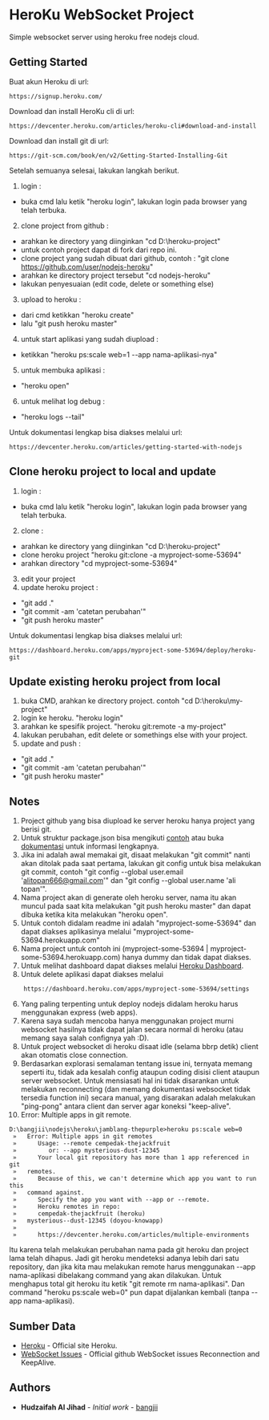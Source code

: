 # HeroKu WebSocket Project

Simple websocket server using heroku free nodejs cloud.

## Getting Started

Buat akun Heroku di url:

```
https://signup.heroku.com/
```

Download dan install HeroKu cli di url:

```
https://devcenter.heroku.com/articles/heroku-cli#download-and-install
```

Download dan install git di url:

```
https://git-scm.com/book/en/v2/Getting-Started-Installing-Git
```

Setelah semuanya selesai, lakukan langkah berikut.
1. login :
* buka cmd lalu ketik "heroku login", lakukan login pada browser yang telah terbuka.
2. clone project from github :
* arahkan ke directory yang diinginkan "cd D:\heroku-project"
* untuk contoh project dapat di fork dari repo ini. 
* clone project yang sudah dibuat dari github, contoh : "git clone https://github.com/user/nodejs-heroku"
* arahkan ke directory project tersebut "cd nodejs-heroku"
* lakukan penyesuaian (edit code, delete or something else)
3. upload to heroku :
* dari cmd ketikkan "heroku create"
* lalu "git push heroku master"
4. untuk start aplikasi yang sudah diupload :
* ketikkan "heroku ps:scale web=1 --app nama-aplikasi-nya"
5. untuk membuka aplikasi : 
* "heroku open"
6. untuk melihat log debug :
* "heroku logs --tail"

Untuk dokumentasi lengkap bisa diakses melalui url:

```
https://devcenter.heroku.com/articles/getting-started-with-nodejs
```

## Clone heroku project to local and update
1. login :
* buka cmd lalu ketik "heroku login", lakukan login pada browser yang telah terbuka.
2. clone : 
* arahkan ke directory yang diinginkan "cd D:\heroku-project"
* clone heroku project "heroku git:clone -a myproject-some-53694"
* arahkan directory "cd myproject-some-53694"
3. edit your project
4. update heroku project :
* "git add ."
* "git commit -am 'catetan perubahan'"
* "git push heroku master"

Untuk dokumentasi lengkap bisa diakses melalui url:

```
https://dashboard.heroku.com/apps/myproject-some-53694/deploy/heroku-git
```

## Update existing heroku project from local
1. buka CMD, arahkan ke directory project. contoh "cd D:\heroku\my-project"
2. login ke heroku. "heroku login"
3. arahkan ke spesifik project. "heroku git:remote -a my-project"
4. lakukan perubahan, edit delete or somethings else with your project.
5. update and push :
* "git add ."
* "git commit -am 'catetan perubahan'"
* "git push heroku master" 

## Notes
1. Project github yang bisa diupload ke server heroku hanya project yang berisi git.
2. Untuk struktur package.json bisa mengikuti [contoh](https://github.com/bangjii/heroku-ws/blob/master/package.json) atau buka [dokumentasi](https://devcenter.heroku.com/articles/getting-started-with-nodejs#declare-app-dependencies) untuk informasi lengkapnya.
3. Jika ini adalah awal memakai git, disaat melakukan "git commit" nanti akan ditolak pada saat pertama, lakukan git config untuk bisa melakukan git commit, contoh "git config --global user.email 'alitopan666@gmail.com'" dan "git config --global user.name 'ali topan'".
4. Nama project akan di generate oleh heroku server, nama itu akan muncul pada saat kita melakukan "git push heroku master" dan dapat dibuka ketika kita melakukan "heroku open".
5. Untuk contoh didalam readme ini adalah "myproject-some-53694" dan dapat diakses aplikasinya melalui "myproject-some-53694.herokuapp.com"
6. Nama project untuk contoh ini (myproject-some-53694 | myproject-some-53694.herokuapp.com) hanya dummy dan tidak dapat diakses.
4. Untuk melihat dashboard dapat diakses melalui [Heroku Dashboard](https://dashboard.heroku.com/apps).
5. Untuk delete aplikasi dapat diakses melalui

```
	https://dashboard.heroku.com/apps/myproject-some-53694/settings
```

6. Yang paling terpenting untuk deploy nodejs didalam heroku harus menggunakan express (web apps).
7. Karena saya sudah mencoba hanya menggunakan project murni websocket hasilnya tidak dapat jalan secara normal di heroku (atau memang saya salah confignya yah :D).
8. Untuk project websocket di heroku disaat idle (selama bbrp detik) client akan otomatis close connection.
9. Berdasarkan explorasi semalaman tentang issue ini, ternyata memang seperti itu, tidak ada kesalah config ataupun coding disisi client ataupun server websocket. Untuk mensiasati hal ini tidak disarankan untuk melakukan reconnecting (dan memang dokumentasi websocket tidak tersedia function ini) secara manual, yang disarakan adalah melakukan "ping-pong" antara client dan server agar koneksi "keep-alive".
10. Error: Multiple apps in git remote.

```
D:\bangjii\nodejs\heroku\jamblang-thepurple>heroku ps:scale web=0
 »   Error: Multiple apps in git remotes
 »      Usage: --remote cempedak-thejackfruit
 »         or: --app mysterious-dust-12345
 »      Your local git repository has more than 1 app referenced in git
 »   remotes.
 »      Because of this, we can't determine which app you want to run this
 »   command against.
 »      Specify the app you want with --app or --remote.
 »      Heroku remotes in repo:
 »      cempedak-thejackfruit (heroku)
 »   mysterious--dust-12345 (doyou-knowapp)
 »
 »      https://devcenter.heroku.com/articles/multiple-environments
``` 

Itu karena telah melakukan perubahan nama pada git heroku dan project lama telah dihapus. Jadi git heroku mendeteksi adanya lebih dari satu repository, dan jika kita mau melakukan remote harus menggunakan --app nama-aplikasi dibelakang command yang akan dilakukan.
Untuk menghapus total git heroku itu ketik "git remote rm nama-aplikasi". Dan command "heroku ps:scale web=0" pun dapat dijalankan kembali (tanpa --app nama-aplikasi).

## Sumber Data

* [Heroku](https://www.heroku.com/) - Official site Heroku.
* [WebSocket Issues](https://github.com/websockets/ws/issues/767) - Official github WebSocket issues Reconnection and KeepAlive.

## Authors

* **Hudzaifah Al Jihad** - *Initial work* - [bangjii](https://github.com/bangjii)
